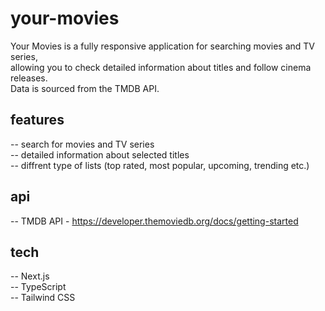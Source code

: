 # your-movies

Your Movies is a fully responsive application for searching movies and TV series, <br />
allowing you to check detailed information about titles and follow cinema releases. <br />
Data is sourced from the TMDB API.

## features

-- search for movies and TV series<br />
-- detailed information about selected titles<br />
-- diffrent type of lists (top rated, most popular, upcoming, trending etc.) <br />

## api

-- TMDB API - https://developer.themoviedb.org/docs/getting-started

## tech

-- Next.js <br />
-- TypeScript <br />
-- Tailwind CSS <br />


